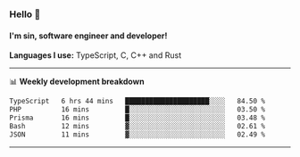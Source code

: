 ### Hello 👋
#### I'm sin, software engineer and developer!

**Languages I use:** TypeScript, C, C++ and Rust

---
📊 **Weekly development breakdown**

<!--START_SECTION:waka-->

```txt
TypeScript   6 hrs 44 mins   █████████████████████░░░░   84.50 %
PHP          16 mins         █░░░░░░░░░░░░░░░░░░░░░░░░   03.50 %
Prisma       16 mins         █░░░░░░░░░░░░░░░░░░░░░░░░   03.48 %
Bash         12 mins         ▓░░░░░░░░░░░░░░░░░░░░░░░░   02.61 %
JSON         11 mins         ▓░░░░░░░░░░░░░░░░░░░░░░░░   02.49 %
```

<!--END_SECTION:waka-->

---
